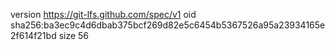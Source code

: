 version https://git-lfs.github.com/spec/v1
oid sha256:ba3ec9c4d6dbab375bcf269d82e5c6454b5367526a95a23934165e2f614f21bd
size 56
